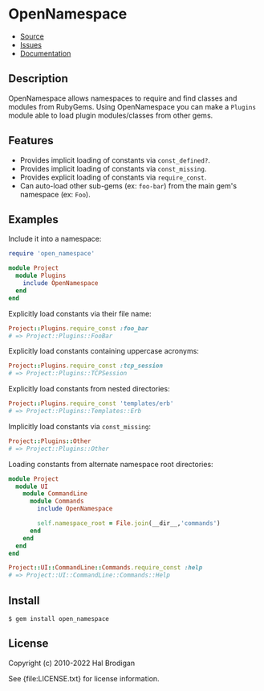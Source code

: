 # OpenNamespace

* [Source](https://github.com/postmodern/open_namespace)
* [Issues](https://github.com/postmodern/open_namespace/issues)
* [Documentation](http://rubydoc.info/gems/open_namespace/frames)

## Description

OpenNamespace allows namespaces to require and find classes and modules from
RubyGems. Using OpenNamespace you can make a `Plugins` module able to
load plugin modules/classes from other gems.

## Features

* Provides implicit loading of constants via `const_defined?`.
* Provides implicit loading of constants via `const_missing`.
* Provides explicit loading of constants via `require_const`.
* Can auto-load other sub-gems (ex: `foo-bar`) from the main gem's namespace
  (ex: `Foo`).

## Examples

Include it into a namespace:

```ruby
require 'open_namespace'

module Project
  module Plugins
    include OpenNamespace
  end
end
```

Explicitly load constants via their file name:

```ruby
Project::Plugins.require_const :foo_bar
# => Project::Plugins::FooBar
```

Explicitly load constants containing uppercase acronyms:

```ruby
Project::Plugins.require_const :tcp_session
# => Project::Plugins::TCPSession
```

Explicitly load constants from nested directories:

```ruby
Project::Plugins.require_const 'templates/erb'
# => Project::Plugins::Templates::Erb
```

Implicitly load constants via `const_missing`:

```ruby
Project::Plugins::Other
# => Project::Plugins::Other
```

Loading constants from alternate namespace root directories:

```ruby
module Project
  module UI
    module CommandLine
      module Commands
        include OpenNamespace

        self.namespace_root = File.join(__dir__,'commands')
      end
    end
  end
end

Project::UI::CommandLine::Commands.require_const :help
# => Project::UI::CommandLine::Commands::Help
```

## Install

```shell
$ gem install open_namespace
```

## License

Copyright (c) 2010-2022 Hal Brodigan

See {file:LICENSE.txt} for license information.
